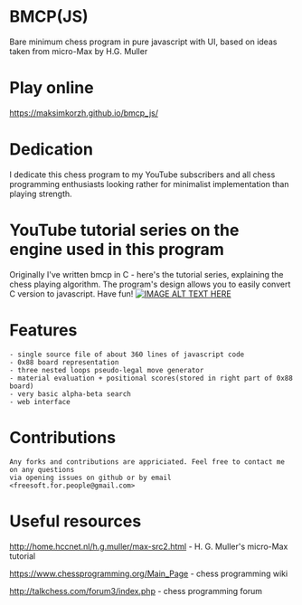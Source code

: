 # BMCP(JS)
Bare minimum chess program in pure javascript with UI, based on ideas taken from micro-Max by H.G. Muller

# Play online
https://maksimkorzh.github.io/bmcp_js/

# Dedication
I dedicate this chess program to my YouTube subscribers and all chess programming enthusiasts
looking rather for minimalist implementation than playing strength.

# YouTube tutorial series on the engine used in this program
Originally I've written bmcp in C - here's the tutorial series, explaining the chess playing algorithm.
The program's design allows you to easily convert C version to javascript. Have fun!
[![IMAGE ALT TEXT HERE](https://img.youtube.com/vi/927rfAPHX6E/0.jpg)](https://www.youtube.com/watch?v=927rfAPHX6E&list=PLLfIBXQeu3abJwgFt7JPFGVpxazkGoh16)

# Features

    - single source file of about 360 lines of javascript code
    - 0x88 board representation
    - three nested loops pseudo-legal move generator
    - material evaluation + positional scores(stored in right part of 0x88 board)
    - very basic alpha-beta search
    - web interface

# Contributions

    Any forks and contributions are appriciated. Feel free to contact me on any questions
    via opening issues on github or by email <freesoft.for.people@gmail.com>
 
# Useful resources

http://home.hccnet.nl/h.g.muller/max-src2.html - H. G. Muller's micro-Max tutorial

https://www.chessprogramming.org/Main_Page - chess programming wiki

http://talkchess.com/forum3/index.php - chess programming forum

